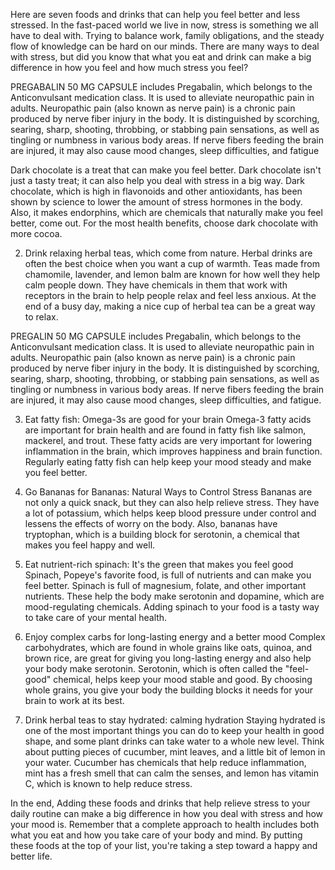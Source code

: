 Here are seven foods and drinks that can help you feel better and less stressed.
In the fast-paced world we live in now, stress is something we all have to deal with. Trying to balance work, family obligations, and the steady flow of knowledge can be hard on our minds. There are many ways to deal with stress, but did you know that what you eat and drink can make a big difference in how you feel and how much stress you feel?

PREGABALIN 50 MG CAPSULE includes Pregabalin, which belongs to the Anticonvulsant medication class. It is used to alleviate neuropathic pain in adults. Neuropathic pain (also known as nerve pain) is a chronic pain produced by nerve fiber injury in the body. It is distinguished by scorching, searing, sharp, shooting, throbbing, or stabbing pain sensations, as well as tingling or numbness in various body areas. If nerve fibers feeding the brain are injured, it may also cause mood changes, sleep difficulties, and fatigue

Dark chocolate is a treat that can make you feel better.
Dark chocolate isn't just a tasty treat; it can also help you deal with stress in a big way. Dark chocolate, which is high in flavonoids and other antioxidants, has been shown by science to lower the amount of stress hormones in the body. Also, it makes endorphins, which are chemicals that naturally make you feel better, come out. For the most health benefits, choose dark chocolate with more cocoa.

2. Drink relaxing herbal teas, which come from nature.
Herbal drinks are often the best choice when you want a cup of warmth. Teas made from chamomile, lavender, and lemon balm are known for how well they help calm people down. They have chemicals in them that work with receptors in the brain to help people relax and feel less anxious. At the end of a busy day, making a nice cup of herbal tea can be a great way to relax.

PREGALIN 50 MG CAPSULE includes Pregabalin, which belongs to the Anticonvulsant medication class. It is used to alleviate neuropathic pain in adults. Neuropathic pain (also known as nerve pain) is a chronic pain produced by nerve fiber injury in the body. It is distinguished by scorching, searing, sharp, shooting, throbbing, or stabbing pain sensations, as well as tingling or numbness in various body areas. If nerve fibers feeding the brain are injured, it may also cause mood changes, sleep difficulties, and fatigue.

3. Eat fatty fish: Omega-3s are good for your brain
Omega-3 fatty acids are important for brain health and are found in fatty fish like salmon, mackerel, and trout. These fatty acids are very important for lowering inflammation in the brain, which improves happiness and brain function. Regularly eating fatty fish can help keep your mood steady and make you feel better.

4. Go Bananas for Bananas: Natural Ways to Control Stress
Bananas are not only a quick snack, but they can also help relieve stress. They have a lot of potassium, which helps keep blood pressure under control and lessens the effects of worry on the body. Also, bananas have tryptophan, which is a building block for serotonin, a chemical that makes you feel happy and well.

5. Eat nutrient-rich spinach: It's the green that makes you feel good
Spinach, Popeye's favorite food, is full of nutrients and can make you feel better. Spinach is full of magnesium, folate, and other important nutrients. These help the body make serotonin and dopamine, which are mood-regulating chemicals. Adding spinach to your food is a tasty way to take care of your mental health.

6. Enjoy complex carbs for long-lasting energy and a better mood
Complex carbohydrates, which are found in whole grains like oats, quinoa, and brown rice, are great for giving you long-lasting energy and also help your body make serotonin. Serotonin, which is often called the "feel-good" chemical, helps keep your mood stable and good. By choosing whole grains, you give your body the building blocks it needs for your brain to work at its best.

7. Drink herbal teas to stay hydrated: calming hydration
Staying hydrated is one of the most important things you can do to keep your health in good shape, and some plant drinks can take water to a whole new level. Think about putting pieces of cucumber, mint leaves, and a little bit of lemon in your water. Cucumber has chemicals that help reduce inflammation, mint has a fresh smell that can calm the senses, and lemon has vitamin C, which is known to help reduce stress.

In the end,
Adding these foods and drinks that help relieve stress to your daily routine can make a big difference in how you deal with stress and how your mood is. Remember that a complete approach to health includes both what you eat and how you take care of your body and mind. By putting these foods at the top of your list, you're taking a step toward a happy and better life.
